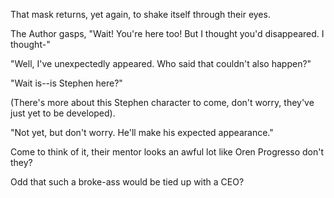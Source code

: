 That mask returns, yet again, to shake itself through their eyes.

The Author gasps, "Wait! You're here too! But I thought you'd disappeared. I thought-"

"Well, I've unexpectedly appeared. Who said that couldn't also happen?"

"Wait is--is Stephen here?"

(There's more about this Stephen character to come, don't worry, they've just yet to be developed).

"Not yet, but don't worry. He'll make his expected appearance."

Come to think of it, their mentor looks an awful lot like Oren Progresso don't they?

Odd that such a broke-ass would be tied up with a CEO?
